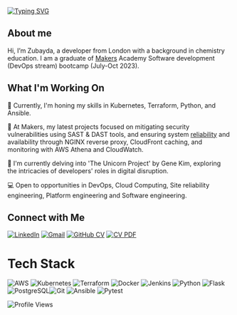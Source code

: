 [![Typing SVG](https://readme-typing-svg.demolab.com?font=Fira+Code&pause=1000&random=false&width=435&lines=Hello%2C+World!+%F0%9F%91%8B%F0%9F%8F%BE)](https://git.io/typing-svg)
## About me

Hi, I’m Zubayda, a developer from London with a background in chemistry education. I am a graduate of [Makers](https://makers.tech/) Academy Software development (DevOps stream) bootcamp (July-Oct 2023).

## What I'm Working On

🔭 Currently, I'm honing my skills in Kubernetes, Terraform, Python, and Ansible.

🔐 At Makers, my latest projects focused on mitigating security vulnerabilities using SAST & DAST tools, and ensuring system [reliability](https://github.com/Zhagi/Reliability-Project) and availability through NGINX reverse proxy, CloudFront caching, and monitoring with AWS Athena and CloudWatch.  

📖 I'm currently delving into 'The Unicorn Project' by Gene Kim, exploring the intricacies of developers' roles in digital disruption.  

💻 Open to opportunities in DevOps, Cloud Computing, Site reliability engineering, Platform engineering and Software engineering.

## Connect with Me

[![LinkedIn](https://img.shields.io/badge/LinkedIn-%230077B5.svg?style=for-the-badge&logo=linkedin&logoColor=white)](https://www.linkedin.com/in/zubayda-h-5a629b201)
[![Gmail](https://img.shields.io/badge/Gmail-D14836?style=for-the-badge&logo=gmail&logoColor=white)](zubaydahagi@gmail.com)
[![GitHub CV](https://img.shields.io/badge/GitHub_CV-181717?style=for-the-badge&logo=github&logoColor=white)](https://github.com/YOUR-GITHUB-USERNAME/YOUR-CV-REPOSITORY)
[![CV PDF](https://img.shields.io/badge/CV_PDF-%23007ACC.svg?style=for-the-badge&logo=adobeacrobatreader&logoColor=white)](URL_TO_YOUR_CV_PDF)

# Tech Stack

![AWS](https://img.shields.io/badge/AWS-FF9900?style=for-the-badge&logo=amazon-aws&logoColor=white)
![Kubernetes](https://img.shields.io/badge/kubernetes-%23326ce5.svg?style=for-the-badge&logo=kubernetes&logoColor=white)
![Terraform](https://img.shields.io/badge/terraform-%235835CC.svg?style=for-the-badge&logo=terraform&logoColor=white)
![Docker](https://img.shields.io/badge/docker-%230db7ed.svg?style=for-the-badge&logo=docker&logoColor=white)
![Jenkins](https://img.shields.io/badge/jenkins-%232C5263.svg?style=for-the-badge&logo=jenkins&logoColor=white)
![Python](https://img.shields.io/badge/python-3670A0?style=for-the-badge&logo=python&logoColor=ffd54f)
![Flask](https://img.shields.io/badge/flask-%23000.svg?style=for-the-badge&logo=flask&logoColor=white)
![PostgreSQL](https://img.shields.io/badge/postgresql-%23316192.svg?style=for-the-badge&logo=postgresql&logoColor=white)![Git](https://img.shields.io/badge/git-%23F05032.svg?style=for-the-badge&logo=git&logoColor=white)
![Ansible](https://img.shields.io/badge/ansible-%231A1918.svg?style=for-the-badge&logo=ansible&logoColor=white)
![Pytest](https://img.shields.io/badge/pytest-%230A9EDC.svg?style=for-the-badge&logo=pytest&logoColor=white)



![Profile Views](https://camo.githubusercontent.com/fc4f0e2c149c2d02a7e2a53f22212bcf381503265d51d9ff0ec08ac97abe9a72/68747470733a2f2f6b6f6d617265762e636f6d2f67687076632f3f757365726e616d653d6a616b6573696e6579267374796c653d666c61742d73717561726526636f6c6f723d626c7565) 

